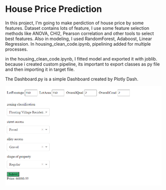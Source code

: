 # House Price Prediction

In this project, I'm going to make perdiction of house price by some features. Dataset contains lots of feature, I use some feature selection methods like ANOVA, CHI2, Pearson correlation and other tools to select best features. Also in modeling, I used RandomForest, Adaboost, Linear Regression.
In housing_clean_code.ipynb, pipelining added for multiple processes.

in the housing_clean_code.ipynb, I fitted model and exported it with joblib. because i created custom pipeline, its important to export classes as py file and then importing it in target file.

The Dashboard.py is a simple Dashboard created by Plotly Dash.

![](dashboard.png)